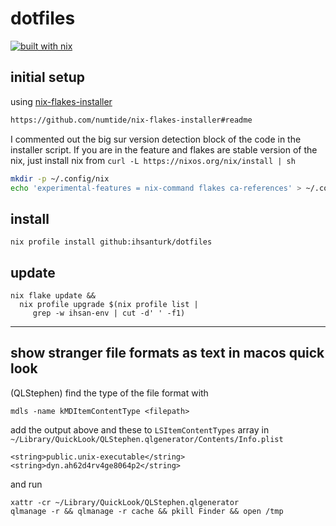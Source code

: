 # dotfiles
[![built with nix](https://builtwithnix.org/badge.svg)](https://builtwithnix.org)

## initial setup
using [nix-flakes-installer](https://github.com/numtide/nix-flakes-installer/releases)
```sh
https://github.com/numtide/nix-flakes-installer#readme
```
I commented out the big sur version detection block of the code in the
installer script. If you are in the feature and flakes are stable version of
the nix, just install nix from `curl -L https://nixos.org/nix/install | sh`

```sh
mkdir -p ~/.config/nix
echo 'experimental-features = nix-command flakes ca-references' > ~/.config/nix/nix.conf
```
## install
```
nix profile install github:ihsanturk/dotfiles
```

## update
```
nix flake update &&
  nix profile upgrade $(nix profile list |
     grep -w ihsan-env | cut -d' ' -f1)
```

---

## show stranger file formats as text in macos quick look
(QLStephen)
find the type of the file format with
```
mdls -name kMDItemContentType <filepath>
```

add the output above and these to `LSItemContentTypes` array in
`~/Library/QuickLook/QLStephen.qlgenerator/Contents/Info.plist`
```
<string>public.unix-executable</string>
<string>dyn.ah62d4rv4ge8064p2</string>
```
and run
```
xattr -cr ~/Library/QuickLook/QLStephen.qlgenerator
qlmanage -r && qlmanage -r cache && pkill Finder && open /tmp
```
